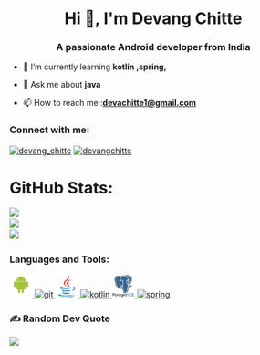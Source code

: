 <h1 align="center">Hi 👋, I'm Devang Chitte</h1>
<h3 align="center">A passionate Android developer from India</h3>

- 🌱 I’m currently learning **kotlin ,spring,**

- 💬 Ask me about **java**

- 📫 How to reach me :**devachitte1@gmail.com**

<h3 align="left">Connect with me:</h3>
<p align="left">
<a href="https://instagram.com/devang_chitte" target="blank"><img align="center" src="https://raw.githubusercontent.com/rahuldkjain/github-profile-readme-generator/master/src/images/icons/Social/instagram.svg" alt="devang_chitte" height="30" width="40" /></a>
<a href="https://discord.gg/devangchitte" target="blank"><img align="center" src="https://raw.githubusercontent.com/rahuldkjain/github-profile-readme-generator/master/src/images/icons/Social/discord.svg" alt="devangchitte" height="30" width="40" /></a>
</p>

# GitHub Stats:
![](https://github-readme-stats.vercel.app/api?username=devangchitte&theme=transparent&hide_border=true&include_all_commits=true&count_private=false)<br/>
![](https://github-readme-streak-stats.herokuapp.com/?user=devangchitte&theme=transparent&hide_border=true)<br/>
![](https://github-readme-stats.vercel.app/api/top-langs/?username=devangchitte&theme=transparent&hide_border=true&include_all_commits=true&count_private=false&layout=compact)




<h3 align="left">Languages and Tools:</h3>
<p align="left"> <a href="https://developer.android.com" target="_blank" rel="noreferrer"> <img src="https://raw.githubusercontent.com/devicons/devicon/master/icons/android/android-original-wordmark.svg" alt="android" width="40" height="40"/> </a> <a href="https://git-scm.com/" target="_blank" rel="noreferrer"> <img src="https://www.vectorlogo.zone/logos/git-scm/git-scm-icon.svg" alt="git" width="40" height="40"/> </a> <a href="https://www.java.com" target="_blank" rel="noreferrer"> <img src="https://raw.githubusercontent.com/devicons/devicon/master/icons/java/java-original.svg" alt="java" width="40" height="40"/> </a> <a href="https://kotlinlang.org" target="_blank" rel="noreferrer"> <img src="https://www.vectorlogo.zone/logos/kotlinlang/kotlinlang-icon.svg" alt="kotlin" width="40" height="40"/> </a> <a href="https://www.postgresql.org" target="_blank" rel="noreferrer"> <img src="https://raw.githubusercontent.com/devicons/devicon/master/icons/postgresql/postgresql-original-wordmark.svg" alt="postgresql" width="40" height="40"/> </a> <a href="https://spring.io/" target="_blank" rel="noreferrer"> <img src="https://www.vectorlogo.zone/logos/springio/springio-icon.svg" alt="spring" width="40" height="40"/> </a> </p>





### ✍️ Random Dev Quote
![](https://quotes-github-readme.vercel.app/api?type=horizontal&theme=radical)



<!-- Proudly created with GPRM ( https://gprm.itsvg.in ) -->
